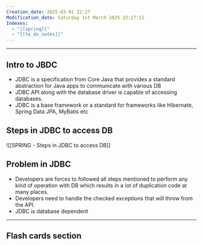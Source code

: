 ```yaml
---
Creation_date: 2025-03-01 22:27
Modification_date: Saturday 1st March 2025 22:27:12
Indexes:
  - "[[spring]]"
  - "[[to_do_notes]]"
---
```


----

## Intro to JBDC

- JDBC is a specification from Core Java that provides a standard abstraction for Java apps to communicate with various DB
- JDBC API along with the database driver is capable of accessing databases.
- JDBC is a base framework or a standard for frameworks like Hibernate, Spring Data JPA, MyBatis etc

## Steps in JDBC to access DB

![[SPRING - Steps in JDBC to access DB]]

## Problem in JDBC

- Developers are forces to followed all steps mentioned to perform any kind of operation with DB which results in a lot of duplication code at many places.
- Developers need to handle the checked exceptions that will throw from the API.
- JDBC is database dependent


















---
## Flash cards section
